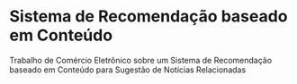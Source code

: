 Sistema de Recomendação baseado em Conteúdo
====================

Trabalho de Comércio Eletrônico sobre um Sistema de Recomendação baseado em Conteúdo para Sugestão de Notícias Relacionadas
